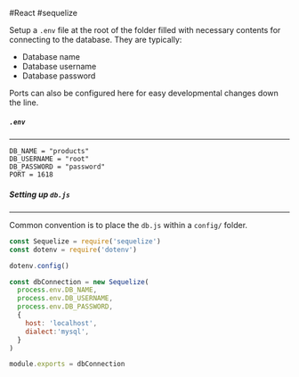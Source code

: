 #React #sequelize 

Setup a `.env` file at the root of the folder filled with necessary contents for connecting to the database. They are typically:
- Database name 
- Database username
- Database password

Ports can also be configured here for easy developmental changes down the line.

##### `.env`
---
```
DB_NAME = "products"
DB_USERNAME = "root"
DB_PASSWORD = "password"
PORT = 1618
```

##### **Setting up `db.js`**
---
Common convention is to place the `db.js` within a `config/` folder. 

```javascript
const Sequelize = require('sequelize')
const dotenv = require('dotenv')

dotenv.config()

const dbConnection = new Sequelize(
  process.env.DB_NAME,
  process.env.DB_USERNAME,
  process.env.DB_PASSWORD,
  {
    host: 'localhost',
    dialect:'mysql',
  }
)

module.exports = dbConnection
```
